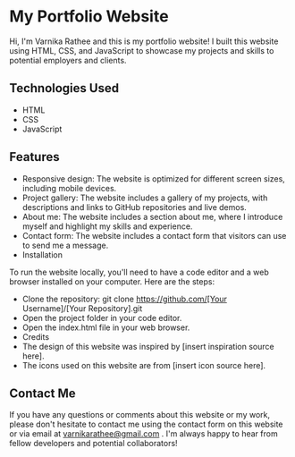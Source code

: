 # My Portfolio Website
Hi, I'm Varnika Rathee and this is my portfolio website! I built this website using HTML, CSS, and JavaScript to showcase my projects and skills to potential employers and clients.

## Technologies Used
- HTML
- CSS
- JavaScript

## Features
- Responsive design: The website is optimized for different screen sizes, including mobile devices.
- Project gallery: The website includes a gallery of my projects, with descriptions and links to GitHub repositories and live demos.
- About me: The website includes a section about me, where I introduce myself and highlight my skills and experience.
- Contact form: The website includes a contact form that visitors can use to send me a message.
- Installation

To run the website locally, you'll need to have a code editor and a web browser installed on your computer. Here are the steps:
- Clone the repository: git clone https://github.com/[Your Username]/[Your Repository].git
- Open the project folder in your code editor.
- Open the index.html file in your web browser.
- Credits
- The design of this website was inspired by [insert inspiration source here].
- The icons used on this website are from [insert icon source here].

## Contact Me
If you have any questions or comments about this website or my work, please don't hesitate to contact me using the contact form on this website or via email at varnikarathee@gmail.com . I'm always happy to hear from fellow developers and potential collaborators!
